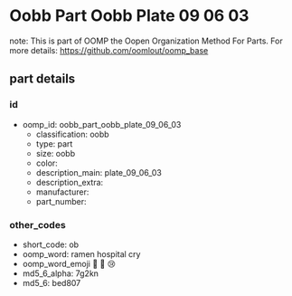 # Oobb Part Oobb Plate 09 06 03  

note: This is part of OOMP the Oopen Organization Method For Parts. For more details: https://github.com/oomlout/oomp_base

##  part details





### id
* oomp_id: oobb_part_oobb_plate_09_06_03
  * classification: oobb
  * type: part
  * size: oobb
  * color: 
  * description_main: plate_09_06_03
  * description_extra: 
  * manufacturer: 
  * part_number: 

### other_codes
* short_code: ob
* oomp_word: ramen hospital cry
* oomp_word_emoji :ramen: :hospital: :cry:
* md5_6_alpha: 7g2kn
* md5_6: bed807